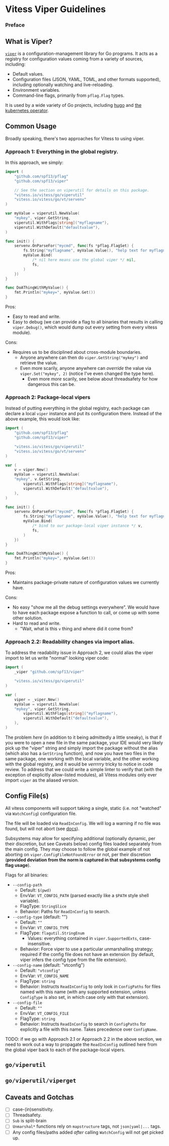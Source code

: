 # Vitess Viper Guidelines

### Preface

## What is Viper?

[`viper`][viper] is a configuration-management library for Go programs.
It acts as a registry for configuration values coming from a variety of sources, including:

- Default values.
- Configuration files (JSON, YAML, TOML, and other formats supported), including optionally watching and live-reloading.
- Environment variables.
- Command-line flags, primarily from `pflag.Flag` types.

It is used by a wide variety of Go projects, including [hugo][hugo] and [the kubernetes operator][kops].

## Common Usage

Broadly speaking, there's two approaches for Vitess to using viper.

### Approach 1: Everything in the global registry.

In this approach, we simply:

```go
import (
    "github.com/spf13/pflag"
    "github.com/spf13/viper"

    // See the section on viperutil for details on this package.
    "vitess.io/vitess/go/viperutil"
    "vitess.io/vitess/go/vt/servenv"
)

var myValue = viperutil.NewValue(
    "mykey", viper.GetString,
    viperutil.WithFlags[string]("myflagname"),
    viperutil.WithDefault("defaultvalue"),
)

func init() {
    servenv.OnParseFor("mycmd", func(fs *pflag.FlagSet) {
        fs.String("myflagname", myValue.Value(), "help text for myflagname")
        myValue.Bind(
            /* nil here means use the global viper */ nil,
            fs,
        )
    })
}

func DoAThingWithMyValue() {
    fmt.Println("mykey=", myValue.Get())
}
```

Pros:
- Easy to read and write.
- Easy to debug (we can provide a flag to all binaries that results in calling `viper.Debug()`, which would dump out every setting from every vitess module).

Cons:
- Requires us to be disciplined about cross-module boundaries.
    - Anyone anywhere can then do `viper.GetString("mykey")` and retrieve the value.
    - Even more scarily, anyone anywhere can _override_ the value via `viper.Set("mykey", 2)` (notice I've even changed the type here).
        - Even more _more_ scarily, see below about threadsafety for how dangerous this can be.

### Approach 2: Package-local vipers

Instead of putting everything in the global registry, each package can declare a local `viper` instance and put its configuration there. Instead of the above example, this would look like:

```go
import (
    "github.com/spf13/pflag"
    "github.com/spf13/viper"

    "vitess.io/vitess/go/viperutil"
    "vitess.io/vitess/go/vt/servenv"
)

var (
    v = viper.New()
    myValue = viperutil.NewValue(
    "mykey", v.GetString,
        viperutil.WithFlags[string]("myflagname"),
        viperutil.WithDefault("defaultvalue"),
    ),
)

func init() {
    servenv.OnParseFor("mycmd", func(fs *pflag.FlagSet) {
        fs.String("myflagname", myValue.Value(), "help text for myflagname")
        myValue.Bind(
            /* bind to our package-local viper instance */ v,
            fs,
        )
    })
}

func DoAThingWithMyValue() {
    fmt.Println("mykey=", myValue.Get())
}
```

Pros:
- Maintains package-private nature of configuration values we currently have.

Cons:
- No easy "show me all the debug settings everywhere". We would have to have each package expose a function to call, or come up with some other solution.
- Hard to read and write.
    - "Wait, what is this `v` thing and where did it come from?

### Approach 2.2: Readability changes via import alias.

To address the readability issue in Approach 2, we could alias the viper import to let us write "normal" looking viper code:

```go
import (
    _viper "github.com/spf13/viper"

    "vitess.io/vitess/go/viperutil"
)

var (
    viper = _viper.New()
    myValue = viperutil.NewValue(
    "mykey", viper.GetString,
        viperutil.WithFlags[string]("myflagname"),
        viperutil.WithDefault("defaultvalue"),
    ),
)
```

The problem _here_ (in addition to it being admittedly a little sneaky), is that if you were to open a new file in the same package, your IDE would very likely pick up the "viper" string and simply import the package without the alias (which also has a `GetString` function), and now you have two files in the same package, one working with the local variable, and the other working with the global registry, and it would be _verrrrry_ tricky to notice in code review. To address that we could write a simple linter to verify that (with the exception of explicitly allow-listed modules), all Vitess modules only ever import `viper` as the aliased version.

## Config File(s)

All vitess components will support taking a single, static (i.e. not "watched" via `WatchConfig`) configuration file.

The file will be loaded via `ReadInConfig`.
We will log a warning if no file was found, but will not abort (see [docs][viper_read_in_config_docs]).

Subsystems may allow for specifying additional (optionally dynamic, per their discretion, but see Caveats below) config files loaded separately from the main config.
They may choose to follow the global example of not aborting on `viper.ConfigFileNotFoundError` or not, per their discretion (**provided deviation from the norm is captured in that subsystems config flag usage**).

Flags for all binaries:
- `--config-path`
    - Default: `$(pwd)`
    - EnvVar: `VT_CONFIG_PATH` (parsed exactly like a `$PATH` style shell variable).
    - FlagType: `StringSlice`
    - Behavior: Paths for `ReadInConfig` to search.
- `--config-type` (default: "")
    - Default: `""`
    - EnvVar: `VT_CONFIG_TYPE`
    - FlagType: `flagutil.StringEnum`
        - Values: everything contained in `viper.SupportedExts`, case-insensitive.
    - Behavior: Force viper to use a particular unmarshalling strategy; required if the config file does not have an extension (by default, viper infers the config type from the file extension).
- `--config-name` (default: "vtconfig")
    - Default: `"vtconfig"`
    - EnvVar: `VT_CONFIG_NAME`
    - FlagType: `string`
    - Behavior: Instructs `ReadInConfig` to only look in `ConfigPaths` for files named with this name (with any supported extension, unless `ConfigType` is also set, in which case only with that extension).
- `--config-file`
    - Default: `""`
    - EnvVar: `VT_CONFIG_FILE`
    - FlagType: `string`
    - Behavior: Instructs `ReadInConfig` to search in `ConfigPaths` for explicitly a file with this name. Takes precedence over `ConfigName`.

TODO: if we go with Approach 2.1 or Approach 2.2 in the above section, we need to work out a way to propagate the `ReadInConfig` outlined here from the global viper back to each of the package-local vipers.

## `go/viperutil`

## `go/viperutil/viperget`

## Caveats and Gotchas

- [ ] case-(in)sensitivity.
- [ ] Threadsafety.
- [ ] `Sub` is split-brain
- [ ] `Unmarshal*` functions rely on `mapstructure` tags, not `json|yaml|...` tags.
- [ ] Any config files/paths added _after_ calling `WatchConfig` will not get picked up.

[viper]: https://github.com/spf13/viper
[viper_read_in_config_docs]: https://github.com/spf13/viper#reading-config-files

[hugo]: https://github.com/gohugoio/hugo
[kops]: https://github.com/kubernetes/kops
